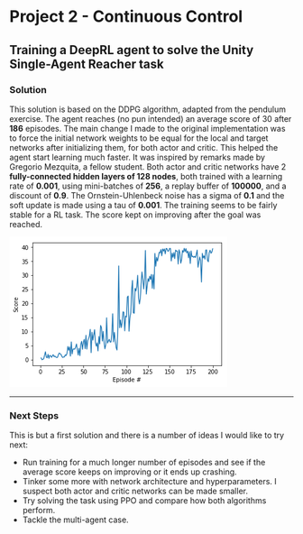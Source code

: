 # Project 2 - Continuous Control
## Training a DeepRL agent to solve the Unity Single-Agent Reacher task

### Solution
This solution is based on the DDPG algorithm, adapted from the pendulum exercise. The agent reaches (no pun intended) an average score of 30 after **186** episodes. 
The main change I made to the original implementation was to force the initial network weights to be equal for the local and target networks after initializing them, for both actor and critic. This helped the agent start learning much faster. It was inspired by remarks made by Gregorio Mezquita, a fellow student. 
Both actor and critic networks have 2 **fully-connected hidden layers of 128 nodes**, both trained with a learning rate of **0.001**, using mini-batches of **256**, a replay buffer of **100000**, and a discount of **0.9**. The Ornstein-Uhlenbeck noise has a sigma of **0.1** and the soft update is made using a tau of **0.001**.
The training seems to be fairly stable for a RL task. The score kept on improving after the goal was reached.

![](reward_plot.png)

---

### Next Steps
This is but a first solution and there is a number of ideas I would like to try next:
+ Run training for a much longer number of episodes and see if the average score keeps on improving or it ends up crashing.
+ Tinker some more with network architecture and hyperparameters. I suspect both actor and critic networks can be made smaller.
+ Try solving the task using PPO and compare how both algorithms perform.
+ Tackle the multi-agent case.

